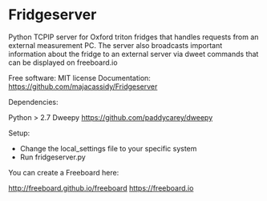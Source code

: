 # Fridgeserver

Python TCPIP server for Oxford triton fridges that handles requests from an external measurement PC. 
The server also broadcasts important information about the fridge to an external server via dweet commands that can be displayed
on freeboard.io

Free software: MIT license
Documentation: https://github.com/majacassidy/Fridgeserver

Dependencies:

Python > 2.7
Dweepy https://github.com/paddycarey/dweepy

Setup:
* Change the local_settings file to your specific system
* Run fridgeserver.py


You can create a Freeboard here: 

http://freeboard.github.io/freeboard
https://freeboard.io







